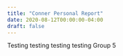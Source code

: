 ```yaml
---
title: "Conner Personal Report"
date: 2020-08-12T00:00:00-04:00
draft: false
---
```


Testing testing testing testing
Group 5
